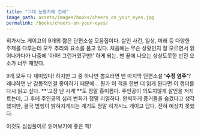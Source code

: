 ```yaml
---
title: "그대 눈동자에 건배"
image_path: assets/images/books/cheers_on_your_eyes.jpg
permalink: /books/cheers-on-your-eyes/
---
```


히가시노 게이고의 9개의 짧은 단편소설 모음집이다. 살인 사건, 일상, 미래 등 다양한 주제를 다루는데 모두 추리의 요소를 품고 있다. 처음에는 무슨 상황인지 잘 모르면서 읽어나가다가 나중에 '아하! 그런거였구만!' 하게 되는. 맨 끝에 나오는 상상도못한 반전 요소가 너무 재밌다.

9개 모두 다 재미있다! 하지만 그 중 하나만 뽑으라면 맨 마지막 단편소설 **'수정 염주'**? 왜냐하면 난 감동적인걸 좋아하기 때문에... 뭔가 이 책을 한번 더 읽게 된다면 이 챕터를 다시 읽고 싶다. **'고장 난 시계'**도 정말 흥미롭다. 주인공이 의도치않게 살인을 저지르는데, 그 후에 주인공의 심리 변화가 정말 리얼하다. 완벽하게 증거들을 숨겼다고 생각했지만, 결국 범행이 밝혀지게되는 계기도 정말 히가시노 게이고 답다. 전혀 예상치 못했다.

이것도 심심풀이로 읽어보기에 좋은 책!
